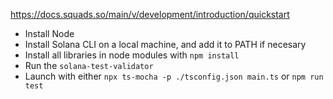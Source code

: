 https://docs.squads.so/main/v/development/introduction/quickstart

- Install Node
- Install Solana CLI on a local machine, and add it to PATH if necesary
- Install all libraries in node modules with `npm install`
- Run the `solana-test-validator`
- Launch with either `npx ts-mocha -p ./tsconfig.json main.ts` or `npm run test`